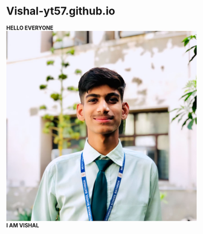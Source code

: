 # Vishal-yt57.github.io
**HELLO EVERYONE**
![My Image](IMG_20240702_141618_160.jpg)
 **I AM VISHAL**
